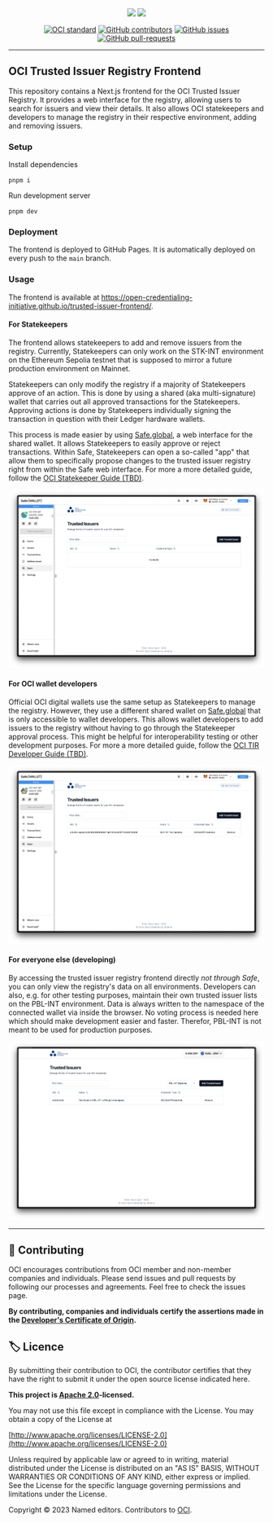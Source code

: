 <div align="center">
    <img src="https://raw.githubusercontent.com/strumswell/trusted-issuer-registry/main/img/logo-light.png#gh-light-mode-only" width="360"/>
    <img src="https://raw.githubusercontent.com/strumswell/trusted-issuer-registry/main/img/logo-dark.png#gh-dark-mode-only" width="360"/>
</div>

<div align="center">

[![OCI standard](https://img.shields.io/badge/OCI-standard-blue)](https://open-credentialing-initiative.github.io/Digital-Wallet-Conformance-Criteria/latest/)
[![GitHub contributors](https://badgen.net/github/contributors/Open-Credentialing-Initiative/trusted-issuer-frontend)](https://github.com/Open-Credentialing-Initiative/trusted-issuer-frontend/graphs/contributors/)
[![GitHub issues](https://img.shields.io/github/issues/Open-Credentialing-Initiative/trusted-issuer-frontend.svg)](https://github.com/Open-Credentialing-Initiative/trusted-issuer-frontend/issues/)
[![GitHub pull-requests](https://img.shields.io/github/issues-pr/Open-Credentialing-Initiative/trusted-issuer-frontend.svg)](https://github.com/Open-Credentialing-Initiative/trusted-issuer-frontend/pull/)

</div>

---

## OCI Trusted Issuer Registry Frontend

This repository contains a Next.js frontend for the OCI Trusted Issuer Registry. It provides a web interface for the 
registry, allowing users to search for issuers and view their details. It also allows OCI statekeepers and developers
to manage the registry in their respective environment, adding and removing issuers.

### Setup

Install dependencies

```shell
pnpm i
```

Run development server

```shell
pnpm dev
```

### Deployment

The frontend is deployed to GitHub Pages. It is automatically deployed on every push to the `main` branch.

### Usage

The frontend is available at https://open-credentialing-initiative.github.io/trusted-issuer-frontend/.

#### For Statekeepers

The frontend allows statekeepers to add and remove issuers from the registry. Currently, Statekeepers can only work on
the STK-INT environment on the Ethereum Sepolia testnet that is supposed to mirror a future production environment on
Mainnet.

Statekeepers can only modify the registry if a majority of Statekeepers approve of an action. This is done by using a
shared (aka multi-signature) wallet that carries out all approved transactions for the Statekeepers. Approving actions
is done by Statekeepers individually signing the transaction in question with their Ledger hardware wallets.

This process is made easier by using [Safe.global](Safe.global), a web interface for the shared wallet. It allows 
Statekeepers to easily approve or reject transactions. Within Safe, Statekeepers can open a so-called "app" that allow 
them to specifically propose changes to the trusted issuer registry right from within the Safe web interface. For more a 
more detailed guide, follow the [OCI Statekeeper Guide (TBD)](#).

![Safe screenshot with trusted issuer app](./img/safe-stk.png)

#### For OCI wallet developers

Official OCI digital wallets use the same setup as Statekeepers to manage the registry. However, they use a different
shared wallet on [Safe.global](Safe.global) that is only accessible to wallet developers. This allows wallet developers 
to add issuers to the registry without having to go through the Statekeeper approval process. This might be helpful for 
interoperability testing or other development purposes. For more a
more detailed guide, follow the [OCI TIR Developer Guide (TBD)](#).

![Safe screenshot with trusted issuer app](./img/safe-wlt.png)

#### For everyone else (developing)

By accessing the trusted issuer registry frontend directly *not through Safe*, you can only view the registry's data on
all environments. Developers can also, e.g. for other testing purposes, maintain their own trusted issuer lists on
the PBL-INT environment. Data is always written to the namespace of the connected wallet via inside the browser. No
voting process is needed here which should make development easier and faster. Therefor, PBL-INT is not meant to be
used for production purposes.

![Safe screenshot with trusted issuer app](./img/safe-pbl.png)

---

## 🤝 Contributing

OCI encourages contributions from OCI member and non-member companies and individuals.
Please send issues and pull requests by following our processes and agreements. Feel free to check the issues page.

**By contributing, companies and individuals certify the assertions made in
the [Developer's Certificate of Origin](https://developercertificate.org/).**

## 🏷️ Licence

By submitting their contribution to OCI, the contributor certifies that they have the right to submit it under the open
source license indicated here.

**This project is [Apache 2.0](http://www.apache.org/licenses/LICENSE-2.0)-licensed.**

You may not use this file except in compliance with the License.
You may obtain a copy of the License at

[http://www.apache.org/licenses/LICENSE-2.0](http://www.apache.org/licenses/LICENSE-2.0)

Unless required by applicable law or agreed to in writing, material
distributed under the License is distributed on an "AS IS" BASIS,
WITHOUT WARRANTIES OR CONDITIONS OF ANY KIND, either express or implied.
See the License for the specific language governing permissions and
limitations under the License.

Copyright © 2023 Named editors. Contributors to [OCI](https://www.oc-i.org/).
